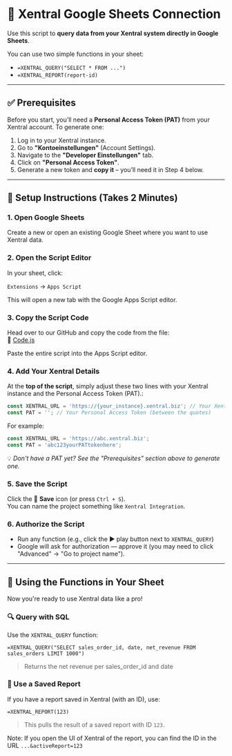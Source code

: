 # 🤝 Xentral Google Sheets Connection
Use this script to **query data from your Xentral system directly in Google Sheets**.

You can use two simple functions in your sheet:

- `=XENTRAL_QUERY("SELECT * FROM ...")`  
- `=XENTRAL_REPORT(report-id)`

---

## ✅ Prerequisites

Before you start, you’ll need a **Personal Access Token (PAT)** from your Xentral account.
To generate one:

1. Log in to your Xentral instance.
2. Go to **"Kontoeinstellungen"** (Account Settings).
3. Navigate to the **"Developer Einstellungen"** tab.
4. Click on **"Personal Access Token"**.
5. Generate a new token and **copy it** – you’ll need it in Step 4 below.

---

## 🚀 Setup Instructions (Takes 2 Minutes)

### 1. Open Google Sheets  
Create a new or open an existing Google Sheet where you want to use Xentral data.

### 2. Open the Script Editor  
In your sheet, click:

`Extensions` → `Apps Script`

This will open a new tab with the Google Apps Script editor.

### 3. Copy the Script Code  
Head over to our GitHub and copy the code from the file:  
🔗 [Code.js](https://github.com/xentral/xentral-gsheet-connection/blob/master/Code.js)  

Paste the entire script into the Apps Script editor.

### 4. Add Your Xentral Details
At the **top of the script**, simply adjust these two lines with your Xentral instance and the Personal Access Token (PAT).:

```javascript
const XENTRAL_URL = 'https://{your_instance}.xentral.biz'; // Your Xentral instance URL
const PAT = ''; // Your Personal Access Token (between the quotes)
```

For example:
```javascript
const XENTRAL_URL = 'https://abc.xentral.biz';
const PAT = 'abc123yourPATtokenhere';
```

💡 _Don't have a PAT yet? See the "Prerequisites" section above to generate one._

### 5. Save the Script  
Click the 💾 **Save** icon (or press `Ctrl + S`).  
You can name the project something like `Xentral Integration`.

### 6. Authorize the Script  
- Run any function (e.g., click the ▶️ play button next to `XENTRAL_QUERY`)
- Google will ask for authorization — approve it (you may need to click "Advanced" → "Go to project name").

---

## 🔧 Using the Functions in Your Sheet

Now you're ready to use Xentral data like a pro!

### 🔍 Query with SQL
Use the `XENTRAL_QUERY` function:

```excel
=XENTRAL_QUERY("SELECT sales_order_id, date, net_revenue FROM sales_orders LIMIT 1000")
```

> Returns the net revenue per sales_order_id and date

### 📑 Use a Saved Report
If you have a report saved in Xentral (with an ID), use:

```excel
=XENTRAL_REPORT(123)
```

> This pulls the result of a saved report with ID `123`.

Note: If you open the UI of Xentral of the report, you can find the ID in the URL `...&activeReport=123`

<!---
## 🛟 Troubleshooting

- **"ReferenceError: XENTRAL_URL is not defined"**  
  → Make sure you added `const XENTRAL_URL = ...` at the top of the script.

- **"Authorization Required"**  
  → You need to run and authorize the script once manually.

- **Nothing shows up in the sheet?**  
  → Double-check your SQL/report ID and PAT, and confirm the script has the correct instance URL.

---
-->